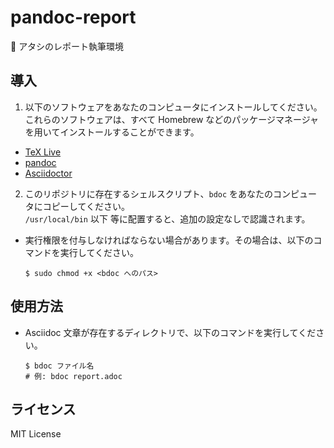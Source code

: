 # pandoc-report
📓 アタシのレポート執筆環境

## 導入
1. 以下のソフトウェアをあなたのコンピュータにインストールしてください。\
これらのソフトウェアは、すべて Homebrew などのパッケージマネージャを用いてインストールすることができます。
  * [TeX Live](https://texwiki.texjp.org/?TeX%20Live#w628bee6)
  * [pandoc](https://pandoc-doc-ja.readthedocs.io/ja/latest/users-guide.html)
  * [Asciidoctor](https://asciidoctor.org/)
2. このリポジトリに存在するシェルスクリプト、`bdoc` をあなたのコンピュータにコピーしてください。\
`/usr/local/bin` 以下 等に配置すると、追加の設定なしで認識されます。
  * 実行権限を付与しなければならない場合があります。その場合は、以下のコマンドを実行してください。
    ```shell
    $ sudo chmod +x <bdoc へのパス>
    ```

## 使用方法
* Asciidoc 文章が存在するディレクトリで、以下のコマンドを実行してください。
  ```shell
  $ bdoc ファイル名
  # 例: bdoc report.adoc
  ```

## ライセンス
MIT License
